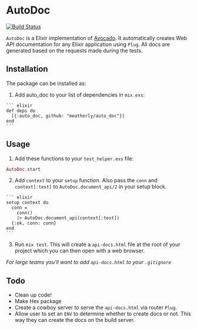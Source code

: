 # AutoDoc
[![Build Status](https://travis-ci.org/meatherly/auto_doc.svg)](https://travis-ci.org/meatherly/auto_doc)

`AutoDoc` is a Elixir implementation of [Avocado](https://github.com/metova/avocado). It automatically creates Web API documentation for any Elixir application using `Plug`. All docs are generated based on the requests made during the tests.


## Installation

The package can be installed as:

  1. Add auto_doc to your list of dependencies in `mix.exs`:

    ``` elixir
    def deps do
      [{:auto_doc, github: "meatherly/auto_doc"}]
    end
    ```

## Usage

  1. Add these functions to your `test_helper.exs` file:

  ``` elixir
  AutoDoc.start
  ```

  2. Add `context` to your `setup` function. Also pass the `conn` and `context[:test]` to `AutoDoc.document_api/2` in your setup block.

    ``` elixir
    setup context do
      conn =
        conn()
        |> AutoDoc.document_api(context[:test])
      {:ok, conn: conn}
    end
    ```

  3. Run `mix test`. This will create a `api-docs.html` file at the root of your project which you can then open with a web browser.


  *For large teams you'll want to add `api-docs.html` to your `.gitignore`*

  ## Todo

  * Clean up code!
  * Make Hex package
  * Create a cowboy server to serve the `api-docs.html` via router `Plug`.
  * Allow user to set an `ENV` to determine whether to create docs or not. This way they can create the docs on the build server.
